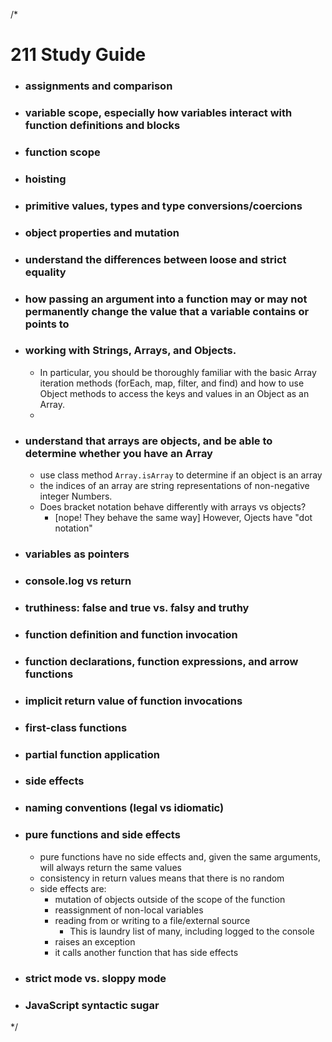 /*
# 211 Study Guide
- ### assignments and comparison
- ### variable scope, especially how variables interact with function definitions and blocks
- ### function scope
- ### hoisting
- ### primitive values, types and type conversions/coercions
- ### object properties and mutation
- ### understand the differences between loose and strict equality
- ### how passing an argument into a function may or may not permanently change the value that a variable contains or points to
- ### working with Strings, Arrays, and Objects. 
  - In particular, you should be thoroughly familiar with the basic Array iteration methods
  (forEach, map, filter, and find) and how to use Object methods to access the keys and values in 
  an Object as an Array.
  - 
- ### understand that arrays are objects, and be able to determine whether you have an Array
  - use class method `Array.isArray` to determine if an object is an array 
  - the indices of an array are string representations of non-negative integer Numbers. 
  - Does bracket notation behave differently with arrays vs objects? 
    - [nope! They behave the same way] However, Ojects have "dot notation"
- ### variables as pointers
- ### console.log vs return
- ### truthiness: false and true vs. falsy and truthy
- ### function definition and function invocation
- ### function declarations, function expressions, and arrow functions
- ### implicit return value of function invocations
- ### first-class functions
- ### partial function application
- ### side effects
- ### naming conventions (legal vs idiomatic)
- ### pure functions and side effects
  - pure functions have no side effects and, given the same arguments, will always return the same values
  - consistency in return values means that there is no random 
  - side effects are:
    - mutation of objects outside of the scope of the function
    - reassignment of non-local variables 
    - reading from or writing to a file/external source
      - This is laundry list of many, including logged to the console 
    - raises an exception
    - it calls another function that has side effects
- ### strict mode vs. sloppy mode
- ### JavaScript syntactic sugar

*/